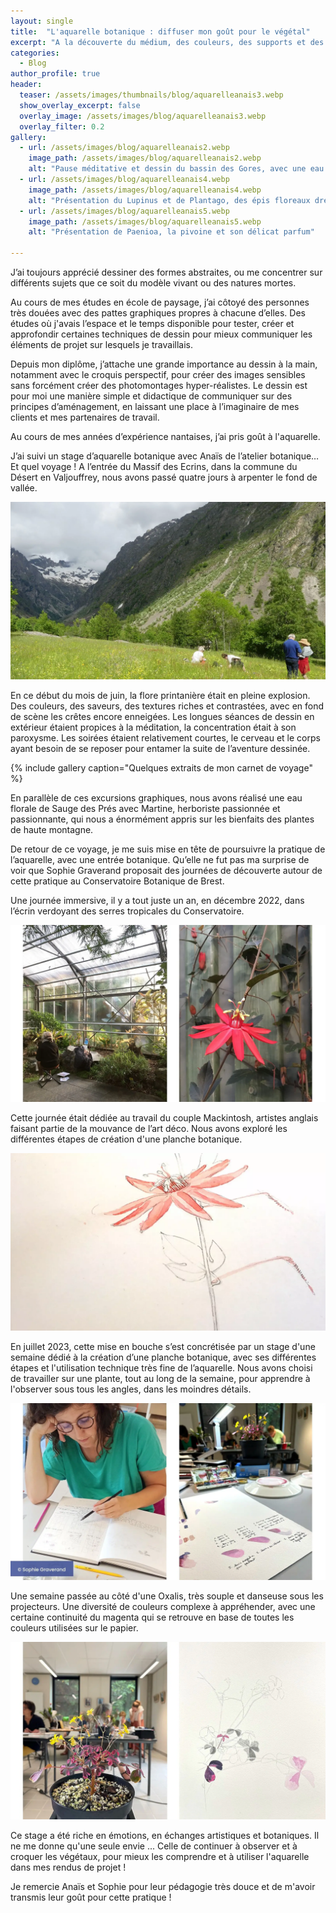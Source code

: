```yaml
---
layout: single
title:  "L'aquarelle botanique : diffuser mon goût pour le végétal"
excerpt: "A la découverte du médium, des couleurs, des supports et des outils"
categories:
  - Blog
author_profile: true
header:
  teaser: /assets/images/thumbnails/blog/aquarelleanais3.webp
  show_overlay_excerpt: false
  overlay_image: /assets/images/blog/aquarelleanais3.webp
  overlay_filter: 0.2
gallery:
  - url: /assets/images/blog/aquarelleanais2.webp
    image_path: /assets/images/blog/aquarelleanais2.webp
    alt: "Pause méditative et dessin du bassin des Gores, avec une eau cristalline, fraîche et vivifiante"
  - url: /assets/images/blog/aquarelleanais4.webp
    image_path: /assets/images/blog/aquarelleanais4.webp
    alt: "Présentation du Lupinus et de Plantago, des épis floreaux dressés et pleins de couleurs"
  - url: /assets/images/blog/aquarelleanais5.webp
    image_path: /assets/images/blog/aquarelleanais5.webp
    alt: "Présentation de Paenioa, la pivoine et son délicat parfum"

---
```

J’ai toujours apprécié dessiner des formes abstraites, ou me concentrer sur différents sujets que ce soit du modèle vivant ou des natures mortes. 

Au cours de mes études en école de paysage, j’ai côtoyé des personnes très douées avec des pattes graphiques propres à chacune d’elles. Des études où j'avais l’espace et le temps disponible pour tester, créer et approfondir certaines techniques de dessin pour mieux communiquer les éléments de projet sur lesquels je travaillais. 

Depuis mon diplôme, j’attache une grande importance au dessin à la main, notamment avec le croquis perspectif, pour créer des images sensibles sans forcément créer des photomontages hyper-réalistes. 
Le dessin est pour moi une manière simple et didactique de communiquer sur des principes d’aménagement, en laissant une place à l’imaginaire de mes clients et mes partenaires de travail. 

Au cours de mes années d’expérience nantaises, j’ai pris goût à l'aquarelle. 

J’ai suivi un stage d’aquarelle botanique avec Anaïs de l’atelier botanique… Et quel voyage !
A l’entrée du Massif des Ecrins, dans la commune du Désert en Valjouffrey, nous avons passé quatre jours à arpenter le fond de vallée.

![le lieu du stage, au pied du Massif des Ecrins](/assets/images/blog/aquarelleanais1.webp)

En ce début du mois de juin, la flore printanière était en pleine explosion. Des couleurs, des saveurs, des textures riches et contrastées, avec en fond de scène les crêtes encore enneigées. Les longues séances de dessin en extérieur étaient propices à la méditation, la concentration était à son paroxysme. 
Les soirées étaient relativement courtes, le cerveau et le corps ayant besoin de se reposer pour entamer la suite de l’aventure dessinée. 

{% include gallery caption="Quelques extraits de mon carnet de voyage" %}

En parallèle de ces excursions graphiques, nous avons réalisé une eau florale de Sauge des Prés avec Martine, herboriste passionnée et passionnante, qui nous a énormément appris sur les bienfaits des plantes de haute montagne.

De retour de ce voyage, je me suis mise en tête de poursuivre la pratique de l’aquarelle, avec une entrée botanique. 
Qu’elle ne fut pas ma surprise de voir que Sophie Graverand proposait des journées de découverte autour de cette pratique au Conservatoire Botanique de Brest. 

Une journée immersive, il y a tout juste un an, en décembre 2022, dans l’écrin verdoyant des serres tropicales du Conservatoire.

![le lieu du stage, à la découverte des Mackintosh dans les serres tropicales du Conservatoire Botanique de Brest](/assets/images/blog/aquarelle1.webp)

Cette journée était dédiée au travail du couple Mackintosh, artistes anglais faisant partie de la mouvance de l’art déco. Nous avons exploré les différentes étapes de création d'une planche botanique.

![extrait de planche botanique dédiée à Passiflora vitifolia](/assets/images/blog/aquarelle2.webp)

En juillet 2023, cette mise en bouche s’est concrétisée par un stage d'une semaine dédié à la création d’une planche botanique, avec ses différentes étapes et l'utilisation technique très fine de l’aquarelle. 
Nous avons choisi de travailler sur une plante, tout au long de la semaine, pour apprendre à l'observer sous tous les angles, dans les moindres détails.

![Etudes de l'Oxalis, sous toutes ces coutures](/assets/images/blog/aquarelle3.webp)

Une semaine passée au côté d'une Oxalis, très souple et danseuse sous les projecteurs. 
Une diversité de couleurs complexe à appréhender, avec une certaine continuité du magenta qui se retrouve en base de toutes les couleurs utilisées sur le papier.

![Planche botanique en cours de réalisation sur l'Oxalis](/assets/images/blog/aquarelle4.webp)

Ce stage a été riche en émotions, en échanges artistiques et botaniques. Il ne me donne qu'une seule envie ... Celle de continuer à observer et à croquer les végétaux, pour mieux les comprendre et à utiliser l'aquarelle dans mes rendus de projet !

Je remercie Anaïs et Sophie pour leur pédagogie très douce et de m'avoir transmis leur goût pour cette pratique ! 
